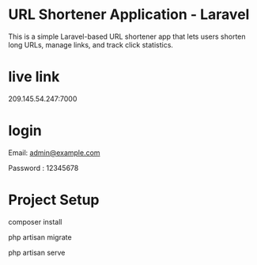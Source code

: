 
# URL Shortener Application - Laravel

This is a simple Laravel-based URL shortener app that lets users shorten long URLs, manage links, and track click statistics.

# live link
209.145.54.247:7000

# login

Email: admin@example.com 

Password : 12345678

# Project Setup

 composer install
 
 php artisan migrate

 php artisan serve